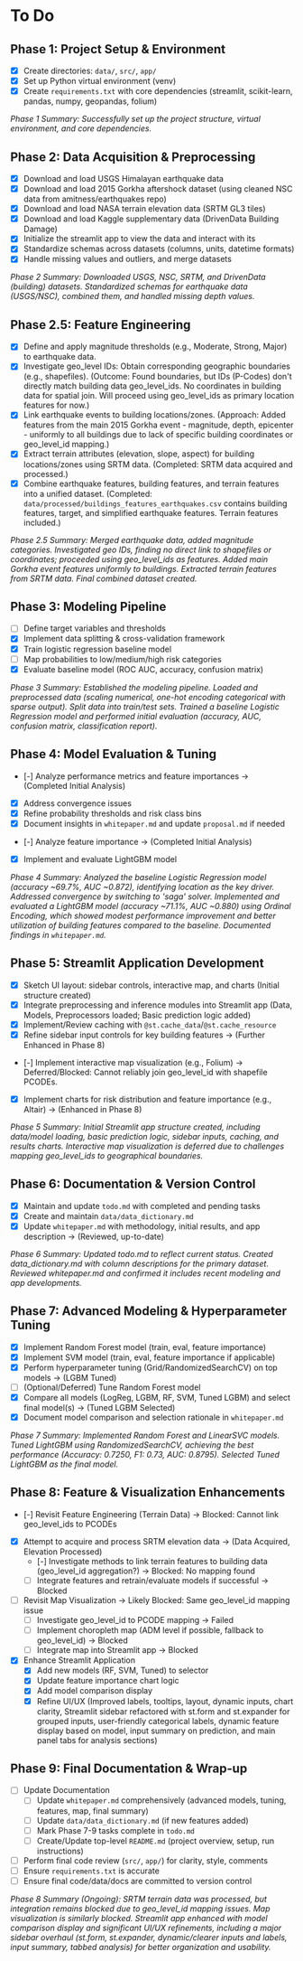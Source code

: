 # To Do

## Phase 1: Project Setup & Environment
- [x] Create directories: `data/`, `src/`, `app/`
- [x] Set up Python virtual environment (venv)
- [x] Create `requirements.txt` with core dependencies (streamlit, scikit-learn, pandas, numpy, geopandas, folium)

*Phase 1 Summary: Successfully set up the project structure, virtual environment, and core dependencies.*

## Phase 2: Data Acquisition & Preprocessing
- [x] Download and load USGS Himalayan earthquake data
- [x] Download and load 2015 Gorkha aftershock dataset (using cleaned NSC data from amitness/earthquakes repo)
- [x] Download and load NASA terrain elevation data (SRTM GL3 tiles)
- [x] Download and load Kaggle supplementary data (DrivenData Building Damage)
- [x] Initialize the streamlit app to view the data and interact with its
- [x] Standardize schemas across datasets (columns, units, datetime formats)
- [x] Handle missing values and outliers, and merge datasets

*Phase 2 Summary: Downloaded USGS, NSC, SRTM, and DrivenData (building) datasets. Standardized schemas for earthquake data (USGS/NSC), combined them, and handled missing depth values.*

## Phase 2.5: Feature Engineering
- [x] Define and apply magnitude thresholds (e.g., Moderate, Strong, Major) to earthquake data.
- [x] Investigate geo_level IDs: Obtain corresponding geographic boundaries (e.g., shapefiles). (Outcome: Found boundaries, but IDs (P-Codes) don't directly match building data geo_level_ids. No coordinates in building data for spatial join. Will proceed using geo_level_ids as primary location features for now.)
- [x] Link earthquake events to building locations/zones. (Approach: Added features from the main 2015 Gorkha event - magnitude, depth, epicenter - uniformly to all buildings due to lack of specific building coordinates or geo_level_id mapping.)
- [x] Extract terrain attributes (elevation, slope, aspect) for building locations/zones using SRTM data. (Completed: SRTM data acquired and processed.)
- [x] Combine earthquake features, building features, and terrain features into a unified dataset. (Completed: `data/processed/buildings_features_earthquakes.csv` contains building features, target, and simplified earthquake features. Terrain features included.)

*Phase 2.5 Summary: Merged earthquake data, added magnitude categories. Investigated geo IDs, finding no direct link to shapefiles or coordinates; proceeded using geo_level_ids as features. Added main Gorkha event features uniformly to buildings. Extracted terrain features from SRTM data. Final combined dataset created.*

## Phase 3: Modeling Pipeline
- [ ] Define target variables and thresholds
- [x] Implement data splitting & cross-validation framework
- [x] Train logistic regression baseline model
- [ ] Map probabilities to low/medium/high risk categories
- [x] Evaluate baseline model (ROC AUC, accuracy, confusion matrix)

*Phase 3 Summary: Established the modeling pipeline. Loaded and preprocessed data (scaling numerical, one-hot encoding categorical with sparse output). Split data into train/test sets. Trained a baseline Logistic Regression model and performed initial evaluation (accuracy, AUC, confusion matrix, classification report).*

## Phase 4: Model Evaluation & Tuning
- [-] Analyze performance metrics and feature importances -> (Completed Initial Analysis)
- [x] Address convergence issues
- [x] Refine probability thresholds and risk class bins
- [x] Document insights in `whitepaper.md` and update `proposal.md` if needed
- [-] Analyze feature importance -> (Completed Initial Analysis)
- [x] Implement and evaluate LightGBM model

*Phase 4 Summary: Analyzed the baseline Logistic Regression model (accuracy ~69.7%, AUC ~0.872), identifying location as the key driver. Addressed convergence by switching to 'saga' solver. Implemented and evaluated a LightGBM model (accuracy ~71.1%, AUC ~0.880) using Ordinal Encoding, which showed modest performance improvement and better utilization of building features compared to the baseline. Documented findings in `whitepaper.md`.*

## Phase 5: Streamlit Application Development
- [x] Sketch UI layout: sidebar controls, interactive map, and charts (Initial structure created)
- [x] Integrate preprocessing and inference modules into Streamlit app (Data, Models, Preprocessors loaded; Basic prediction logic added)
- [x] Implement/Review caching with `@st.cache_data`/`@st.cache_resource`
- [x] Refine sidebar input controls for key building features -> (Further Enhanced in Phase 8)
- [-] Implement interactive map visualization (e.g., Folium) -> Deferred/Blocked: Cannot reliably join geo_level_id with shapefile PCODEs.
- [x] Implement charts for risk distribution and feature importance (e.g., Altair) -> (Enhanced in Phase 8)

*Phase 5 Summary: Initial Streamlit app structure created, including data/model loading, basic prediction logic, sidebar inputs, caching, and results charts. Interactive map visualization is deferred due to challenges mapping geo_level_ids to geographical boundaries.*

## Phase 6: Documentation & Version Control
- [x] Maintain and update `todo.md` with completed and pending tasks
- [x] Create and maintain `data/data_dictionary.md`
- [x] Update `whitepaper.md` with methodology, initial results, and app description -> (Reviewed, up-to-date)

*Phase 6 Summary: Updated todo.md to reflect current status. Created data_dictionary.md with column descriptions for the primary dataset. Reviewed whitepaper.md and confirmed it includes recent modeling and app developments.*

## Phase 7: Advanced Modeling & Hyperparameter Tuning
- [x] Implement Random Forest model (train, eval, feature importance)
- [x] Implement SVM model (train, eval, feature importance if applicable)
- [x] Perform hyperparameter tuning (Grid/RandomizedSearchCV) on top models -> (LGBM Tuned)
- [ ] (Optional/Deferred) Tune Random Forest model
- [x] Compare all models (LogReg, LGBM, RF, SVM, Tuned LGBM) and select final model(s) -> (Tuned LGBM Selected)
- [x] Document model comparison and selection rationale in `whitepaper.md`

*Phase 7 Summary: Implemented Random Forest and LinearSVC models. Tuned LightGBM using RandomizedSearchCV, achieving the best performance (Accuracy: 0.7250, F1: 0.73, AUC: 0.8795). Selected Tuned LightGBM as the final model.*

## Phase 8: Feature & Visualization Enhancements
- [-] Revisit Feature Engineering (Terrain Data) -> Blocked: Cannot link geo_level_ids to PCODEs
- [x] Attempt to acquire and process SRTM elevation data -> (Data Acquired, Elevation Processed)
  - [-] Investigate methods to link terrain features to building data (geo_level_id aggregation?) -> Blocked: No mapping found
  - [ ] Integrate features and retrain/evaluate models if successful -> Blocked
- [ ] Revisit Map Visualization -> Likely Blocked: Same geo_level_id mapping issue
  - [ ] Investigate geo_level_id to PCODE mapping -> Failed
  - [ ] Implement choropleth map (ADM level if possible, fallback to geo_level_id) -> Blocked
  - [ ] Integrate map into Streamlit app -> Blocked
- [x] Enhance Streamlit Application
  - [x] Add new models (RF, SVM, Tuned) to selector
  - [x] Update feature importance chart logic
  - [x] Add model comparison display
  - [x] Refine UI/UX (Improved labels, tooltips, layout, dynamic inputs, chart clarity, Streamlit sidebar refactored with st.form and st.expander for grouped inputs, user-friendly categorical labels, dynamic feature display based on model, input summary on prediction, and main panel tabs for analysis sections)

## Phase 9: Final Documentation & Wrap-up
- [ ] Update Documentation
  - [ ] Update `whitepaper.md` comprehensively (advanced models, tuning, features, map, final summary)
  - [ ] Update `data/data_dictionary.md` (if new features added)
  - [ ] Mark Phase 7-9 tasks complete in `todo.md`
  - [ ] Create/Update top-level `README.md` (project overview, setup, run instructions)
- [ ] Perform final code review (`src/`, `app/`) for clarity, style, comments
- [ ] Ensure `requirements.txt` is accurate
- [ ] Ensure final code/data/docs are committed to version control

*Phase 8 Summary (Ongoing): SRTM terrain data was processed, but integration remains blocked due to geo_level_id mapping issues. Map visualization is similarly blocked. Streamlit app enhanced with model comparison display and significant UI/UX refinements, including a major sidebar overhaul (st.form, st.expander, dynamic/clearer inputs and labels, input summary, tabbed analysis) for better organization and usability.*